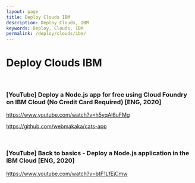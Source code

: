 ```yaml
---
layout: page
title: Deploy Clouds IBM
description: Deploy Clouds, IBM
keywords: Deploy, Clouds, IBM
permalink: /deploy/clouds/ibm/
---
```


# Deploy Clouds IBM

<br/>

### [YouTube] Deploy a Node.js app for free using Cloud Foundry on IBM Cloud (No Credit Card Required) [ENG, 2020]

https://www.youtube.com/watch?v=h5yqAl6uFMg

https://github.com/webmakaka/cats-app

<br/>

### [YouTube] Back to basics - Deploy a Node.js application in the IBM Cloud [ENG, 2020]

https://www.youtube.com/watch?v=btF1LfEjCmw
